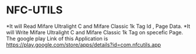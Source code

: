 NFC-UTILS
=========
*It will Read Mifare Ultralight C and Mifare Classic 1k Tag Id , Page Data.
*It will Write Mifare Ultralight C and Mifare Classic 1k Tag on specefic Page.
The google play Link of this Application is
https://play.google.com/store/apps/details?id=com.nfcutils.app

